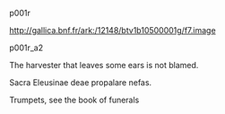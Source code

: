 p001r

http://gallica.bnf.fr/ark:/12148/btv1b10500001g/f7.image



p001r_a2



The harvester that leaves some ears is not blamed.

Sacra Eleusinae deae propalare nefas.

Trumpets, see the book of funerals


